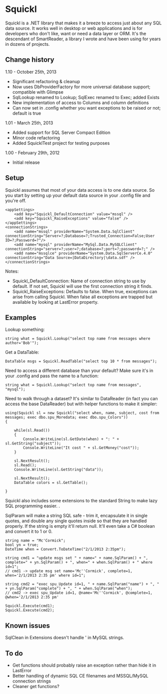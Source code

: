 Squickl 
=============================================================
Squickl is a .NET library that makes it a breeze to access just about any SQL data source.
It works well in desktop or web applications and is for developers who don't like, want or need
a data layer or ORM.
It's the descendant of SmartReader, a library I wrote and have been using for years in dozens of projects.


Change history
-------------------------------------------------------------
1.10 - October 25th, 2013
- Significant refactoring & cleanup
- Now uses DbProviderFactory for more universal database support; compatible with Glimpse
- SqlLookup renamed to Lookup; SqlExec renamed to Exec; added Exists
- New implementation of access to Columns and column definitions
- Can now set in .config whether you want exceptions to be raised or not; default is true

1.01 - March 25th, 2013
- Added support for SQL Server Compact Edition
- Minor code refactoring
- Added SquicklTest project for testing purposes

1.00 - February 29th, 2012
- Initial release


Setup
-------------------------------------------------------------
Squickl assumes that most of your data access is to one data source. So you start by setting up your default data source in your .config file and you're off.

	<appSettings>
		<add key="Squickl_DefaultConnection" value="mssql" />
		<add key="Squickl_RaiseExceptions" value="false" />
	</appSettings>
	<connectionStrings>
		<add name="mssql" providerName="System.Data.SqlClient" connectionString="Server=?;Database=?;Trusted_Connection=False;User ID=?;Password=?"/>
		<add name="mysql" providerName="MySql.Data.MySQLClient" connectionString="server=?;user=?;database=?;port=?;password=?;" />
	    <add name="mssqlce" providerName="System.Data.SqlServerCe.4.0" connectionString="Data Source=|DataDirectory|\data.sdf" />
	</connectionStrings>

Notes:

- Squickl_DefaultConnection: Name of connection string to use by default. If not set, Squickl will use the first connection string it finds.
- Squickl_RaiseExceptions: Defaults to false. When true, exceptions can arise from calling Squickl. When false all exceptions are trapped but available by looking at LastError property.



Examples
-------------------------------------------------------------
Lookup something:

	string what = Squickl.Lookup("select top name from messages where author='Bob'");

Get a DataTable:

	DataTable msgs = Squickl.ReadTable("select top 10 * from messages");

Need to access a different database than your default? Make sure it's in your .config and pass the name to a function:

	string what = Squickl.Lookup("select top name from messages", "mysql");

Need to walk through a dataset? It's similar to DataReader (in fact you can access the base DataReader) but with helper functions to make it simpler:

	using(Squickl sl = new Squickl("select when, name, subject, cost from messages; exec dbo.spu_Moredata; exec dbo.spu_Colors"))
	{
	
		while(sl.Read())
		{
			Console.WriteLine(sl.GetDate(when) + ": " + sl.GetString("subject"));
			Console.WriteLine("It cost " + sl.GetMoney("cost"));
		}
		
		sl.NextResult();
		sl.Read();
		Console.WriteLine(sl.GetString("data"));
		
		sl.NextResult();
		DataTable colors = sl.GetTable();
		
	}


Squickl also includes some extensions to the standard String to make lazy SQL programming easier.  .

SqlParam will make a string SQL safe - trim it, encapsulate it in single quotes, and double any single quotes inside so that they are handled properly. If the string is empty it'll return null. It'll even take a C# boolean and convert it to 1 or 0.

	string name = "Mc'Cormick";                   
	bool yn = true; 
	DateTime when = Convert.ToDateTime("2/1/2013 2:35pm"); 
	
	string cmd1 = "update msgs set " + name=" + name.SqlParam() + ", complete=" + yn.SqlParam() + ", when=" + when.SqlParam() + " where id=1";
	// cmd1 -> update msg set name='Mc''Cormick', complete=1, when='2/1/2013 2:35 pm' where id=1";
	
	string cmd2 = "exec spu_Update id=1, " + name.SqlParam("name") + ", " + yn.SqlParam("complete") + ", " + when.SqlParam("when");
	// cmd2 -> exec spu_Update id=1, @name='Mc''Cormick', @complete=1, @when='2/1/2013 2:35 pm'
	
	Squickl.Execute(cmd1);
	Squickl.Execute(cmd2);


Known issues
-------------------------------------------------------------
SqlClean in Extensions doesn't handle \' in MySQL strings.


To do
-------------------------------------------------------------
- Get functions should probably raise an exception rather than hide it in LastError
- Better handling of dynamic SQL CE filenames and MSSQL/MySQL connection strings 
- Cleaner get functions?


